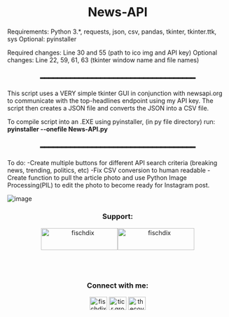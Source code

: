 <h1 align="center">News-API</h1>

Requirements: Python 3.*, requests, json, csv, pandas, tkinter, tkinter.ttk, sys
Optional: pyinstaller

Required changes: Line 30 and 55 (path to ico img and API key)
Optional changes: Line 22, 59, 61, 63 (tkinter window name and file names)

<h3 align="center">━━━━━━━━━━━━━━━━━━━━━━━━━━━━━━━━━━━━</h3>
This script uses a VERY simple tkinter GUI in conjunction with newsapi.org to communicate with the top-headlines endpoint using my API key. 
The script then creates a JSON file and converts the JSON into a CSV file.



To compile script into an .EXE using pyinstaller, (in py file directory) run: **pyinstaller --onefile News-API.py**

<h3 align="center">━━━━━━━━━━━━━━━━━━━━━━━━━━━━━━━━━━━━</h3>
To do:
-Create multiple buttons for different API search criteria (breaking news, trending, politics, etc)
-Fix CSV conversion to human readable
-Create function to pull the article photo and use Python Image Processing(PIL) to edit the photo to become ready for Instagram post.

![image](https://user-images.githubusercontent.com/59261070/203343476-f93037fa-d5cd-467a-b018-d43102223c44.png)



<h3 align="center">Support:</h3>
<p align="center">
<a href="https://www.buymeacoffee.com/fischdix"><img align="center" src="https://cdn.buymeacoffee.com/buttons/v2/default-yellow.png" height="50" width="175" alt="fischdix" /></a><a href="https://ko-fi.com/fischdix"><img align="center" src="https://cdn.ko-fi.com/cdn/kofi3.png?v=3" height="50" width="175" alt="fischdix" /></a></p><br><br>

<h3 align="center">Connect with me:</h3>
<p align="center">
<a href="https://stackoverflow.com/users/fischdix" target="blank"><img align="center" src="https://raw.githubusercontent.com/rahuldkjain/github-profile-readme-generator/master/src/images/icons/Social/stack-overflow.svg" alt="fischdix" height="30" width="40" /></a>
<a href="https://instagram.com/ticr.group" target="blank"><img align="center" src="https://raw.githubusercontent.com/rahuldkjain/github-profile-readme-generator/master/src/images/icons/Social/instagram.svg" alt="ticr.group" height="30" width="40" /></a>
<a href="https://discord.gg/thecove" target="blank"><img align="center" src="https://raw.githubusercontent.com/rahuldkjain/github-profile-readme-generator/master/src/images/icons/Social/discord.svg" alt="thecove" height="30" width="40" /></a>
</p>
